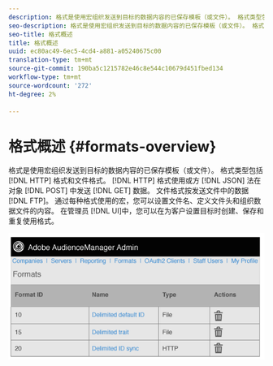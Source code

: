 ```yaml
---
description: 格式是使用宏组织发送到目标的数据内容的已保存模板（或文件）。 格式类型包括HTTP格式和文件格式。 HTTP格式使用POST或GET方法在JSON对象中发送数据。 文件格式通过FTP在文件中发送数据。 通过每种格式使用的宏，您可以设置文件名、定义文件头和组织数据文件的内容。 在管理员UI中，您可以在为客户设置目标时创建、保存和重复使用格式。
seo-description: 格式是使用宏组织发送到目标的数据内容的已保存模板（或文件）。 格式类型包括HTTP格式和文件格式。 HTTP格式使用POST或GET方法在JSON对象中发送数据。 文件格式通过FTP在文件中发送数据。 通过每种格式使用的宏，您可以设置文件名、定义文件头和组织数据文件的内容。 在管理员UI中，您可以在为客户设置目标时创建、保存和重复使用格式。
seo-title: 格式概述
title: 格式概述
uuid: ec80ac49-6ec5-4cd4-a881-a05240675c00
translation-type: tm+mt
source-git-commit: 190ba5c1215782e46c8e544c10679d451fbed134
workflow-type: tm+mt
source-wordcount: '272'
ht-degree: 2%

---
```



# 格式概述 {#formats-overview}

格式是使用宏组织发送到目标的数据内容的已保存模板（或文件）。 格式类型包括 [!DNL HTTP] 格式和文件格式。 [!DNL HTTP] 格式使用或方 [!DNL JSON] 法在对象 [!DNL POST] 中发送 [!DNL GET] 数据。 文件格式按发送文件中的数据 [!DNL FTP]。 通过每种格式使用的宏，您可以设置文件名、定义文件头和组织数据文件的内容。 在管理员 [!DNL UI]中，您可以在为客户设置目标时创建、保存和重复使用格式。

![](assets/formats.png)